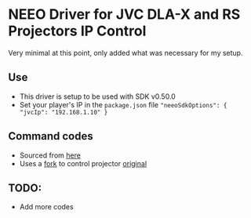 # NEEO Driver for JVC DLA-X and RS Projectors IP Control

Very minimal at this point, only added what was necessary for my setup.

## Use
* This driver is setup to be used with SDK v0.50.0
* Set your player's IP in the `package.json` file
`"neeoSdkOptions": {
  "jvcIp": "192.168.1.10"
}`

## Command codes
* Sourced from [here](http://pro.jvc.com/pro/attributes/PRESENT/manual/MK8_Ext_spec_v1_0%20English_Final.pdf)
* Uses a [fork](https://github.com/mbalders/jvc-projector) to control projector [original](https://github.com/djMax/jvc-projector)

## TODO:
* Add more codes